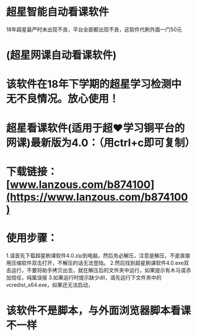 # 超星智能自动看课软件
18年超星最严时未出现不良，平台全部都出现不良，这软件代刷外面一门50元

# (超星网课自动看课软件)
# 该软件在18年下学期的超星学习检测中无不良情况。放心使用！
# 超星看课软件(适用于超❤学习铜平台的网课)最新版为4.0：（用ctrl+c即可复制）
# 下载链接：[www.lanzous.com/b874100](https://www.lanzous.com/b874100)
# 使用步骤：
1.请首先下载超星刷课软件4.0.zip到电脑，然后务必解压，注意是解压，不是直接用压缩软件双击打开，不解压的话无法登陆。
2.然后找到超星刷课软件4.0.exe双击运行，不要将助手拷贝出去，就在解压后的文件夹中运行，如果提示有木马请添加信任，纯属误报
3.如果运行时提示缺少dll，请先运行下文件夹中的vcredist_x64.exe，如果还无法启动，

# 该软件不是脚本，与外面浏览器脚本看课不一样


